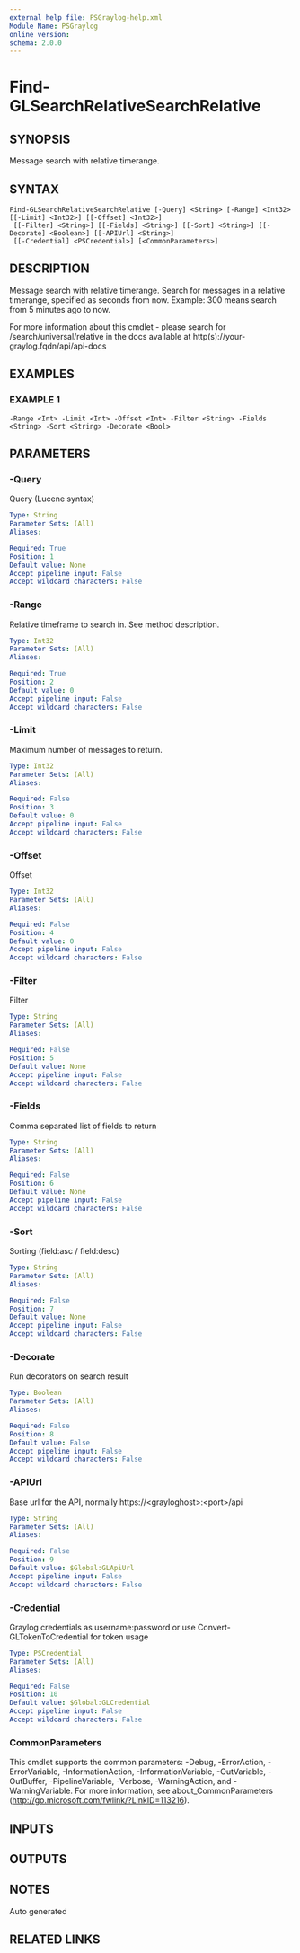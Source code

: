 ```yaml
---
external help file: PSGraylog-help.xml
Module Name: PSGraylog
online version:
schema: 2.0.0
---
```


# Find-GLSearchRelativeSearchRelative

## SYNOPSIS
Message search with relative timerange.

## SYNTAX

```
Find-GLSearchRelativeSearchRelative [-Query] <String> [-Range] <Int32> [[-Limit] <Int32>] [[-Offset] <Int32>]
 [[-Filter] <String>] [[-Fields] <String>] [[-Sort] <String>] [[-Decorate] <Boolean>] [[-APIUrl] <String>]
 [[-Credential] <PSCredential>] [<CommonParameters>]
```

## DESCRIPTION
Message search with relative timerange.
Search for messages in a relative timerange, specified as seconds from now.
Example: 300 means search from 5 minutes ago to now.

For more information about this cmdlet - please search for /search/universal/relative in the docs available at http(s)://your-graylog.fqdn/api/api-docs

## EXAMPLES

### EXAMPLE 1
```
-Range <Int> -Limit <Int> -Offset <Int> -Filter <String> -Fields <String> -Sort <String> -Decorate <Bool>
```

## PARAMETERS

### -Query
Query (Lucene syntax)

```yaml
Type: String
Parameter Sets: (All)
Aliases:

Required: True
Position: 1
Default value: None
Accept pipeline input: False
Accept wildcard characters: False
```

### -Range
Relative timeframe to search in.
See method description.

```yaml
Type: Int32
Parameter Sets: (All)
Aliases:

Required: True
Position: 2
Default value: 0
Accept pipeline input: False
Accept wildcard characters: False
```

### -Limit
Maximum number of messages to return.

```yaml
Type: Int32
Parameter Sets: (All)
Aliases:

Required: False
Position: 3
Default value: 0
Accept pipeline input: False
Accept wildcard characters: False
```

### -Offset
Offset

```yaml
Type: Int32
Parameter Sets: (All)
Aliases:

Required: False
Position: 4
Default value: 0
Accept pipeline input: False
Accept wildcard characters: False
```

### -Filter
Filter

```yaml
Type: String
Parameter Sets: (All)
Aliases:

Required: False
Position: 5
Default value: None
Accept pipeline input: False
Accept wildcard characters: False
```

### -Fields
Comma separated list of fields to return

```yaml
Type: String
Parameter Sets: (All)
Aliases:

Required: False
Position: 6
Default value: None
Accept pipeline input: False
Accept wildcard characters: False
```

### -Sort
Sorting (field:asc / field:desc)

```yaml
Type: String
Parameter Sets: (All)
Aliases:

Required: False
Position: 7
Default value: None
Accept pipeline input: False
Accept wildcard characters: False
```

### -Decorate
Run decorators on search result

```yaml
Type: Boolean
Parameter Sets: (All)
Aliases:

Required: False
Position: 8
Default value: False
Accept pipeline input: False
Accept wildcard characters: False
```

### -APIUrl
Base url for the API, normally https://\<grayloghost\>:\<port\>/api

```yaml
Type: String
Parameter Sets: (All)
Aliases:

Required: False
Position: 9
Default value: $Global:GLApiUrl
Accept pipeline input: False
Accept wildcard characters: False
```

### -Credential
Graylog credentials as username:password or use Convert-GLTokenToCredential for token usage

```yaml
Type: PSCredential
Parameter Sets: (All)
Aliases:

Required: False
Position: 10
Default value: $Global:GLCredential
Accept pipeline input: False
Accept wildcard characters: False
```

### CommonParameters
This cmdlet supports the common parameters: -Debug, -ErrorAction, -ErrorVariable, -InformationAction, -InformationVariable, -OutVariable, -OutBuffer, -PipelineVariable, -Verbose, -WarningAction, and -WarningVariable. For more information, see about_CommonParameters (http://go.microsoft.com/fwlink/?LinkID=113216).

## INPUTS

## OUTPUTS

## NOTES
Auto generated

## RELATED LINKS

